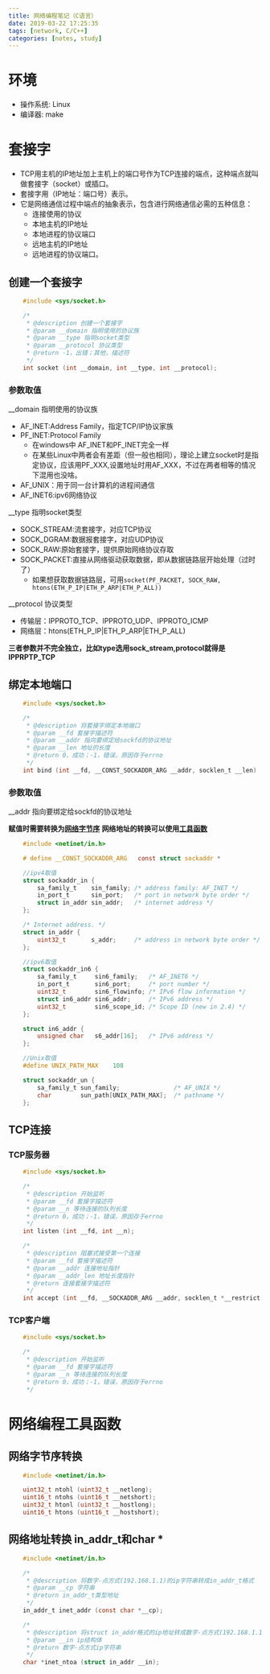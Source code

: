 ```yaml
---
title: 网络编程笔记（C语言）
date: 2019-03-22 17:25:35
tags: [network, C/C++]
categories: [notes, study]
---
```


# 环境

- 操作系统: Linux
- 编译器: make

# 套接字

- TCP用主机的IP地址加上主机上的端口号作为TCP连接的端点，这种端点就叫做套接字（socket）或插口。
- 套接字用（IP地址：端口号）表示。
- 它是网络通信过程中端点的抽象表示，包含进行网络通信必需的五种信息：
  - 连接使用的协议
  - 本地主机的IP地址
  - 本地进程的协议端口
  - 远地主机的IP地址
  - 远地进程的协议端口。

## 创建一个套接字

```C
    #include <sys/socket.h>

    /*
     * @description 创建一个套接字
     * @param __domain 指明使用的协议族
     * @param __type 指明socket类型
     * @param __protocol 协议类型
     * @return -1，出错；其他，描述符
     */
    int socket (int __domain, int __type, int __protocol);
```

### 参数取值

__domain 指明使用的协议族

- AF_INET:Address Family，指定TCP/IP协议家族
- PF_INET:Protocol Family
  - 在windows中 AF_INET和PF_INET完全一样
  - 在某些Linux中两者会有差距（但一般也相同），理论上建立socket时是指定协议，应该用PF_XXX,设置地址时用AF_XXX，不过在两者相等的情况下混用也没啥。
- AF_UNIX：用于同一台计算机的进程间通信
- AF_INET6:ipv6网络协议

__type 指明socket类型

- SOCK_STREAM:流套接字，对应TCP协议
- SOCK_DGRAM:数据报套接字，对应UDP协议
- SOCK_RAW:原始套接字，提供原始网络协议存取
- SOCK_PACKET:直接从网络驱动获取数据，即从数据链路层开始处理（过时了）
  - 如果想获取数据链路层，可用`socket(PF_PACKET, SOCK_RAW, htons(ETH_P_IP|ETH_P_ARP|ETH_P_ALL))`

__protocol 协议类型

- 传输层：IPPROTO_TCP、IPPROTO_UDP、IPPROTO_ICMP
- 网络层：htons(ETH_P_IP|ETH_P_ARP|ETH_P_ALL)

**三者参数并不完全独立，比如type选用sock_stream,protocol就得是IPPRPTP_TCP**

## 绑定本地端口

```C
    #include <sys/socket.h>

    /*
     * @description 将套接字绑定本地端口
     * @param __fd 套接字描述符
     * @param __addr 指向要绑定给sockfd的协议地址
     * @param __len 地址的长度
     * @return 0，成功；-1，错误，原因存于errno
     */
    int bind (int __fd, __CONST_SOCKADDR_ARG __addr, socklen_t __len)
```

### 参数取值

__addr 指向要绑定给sockfd的协议地址

**赋值时需要转换为[网络字节序](#networkByte)**
**网络地址的转换可以使用[工具函数](#networkAddress)**

```C
    #include <netinet/in.h>

    # define __CONST_SOCKADDR_ARG	const struct sockaddr *

    //ipv4取值
    struct sockaddr_in {
        sa_family_t    sin_family; /* address family: AF_INET */
        in_port_t      sin_port;   /* port in network byte order */
        struct in_addr sin_addr;   /* internet address */
    };

    /* Internet address. */
    struct in_addr {
        uint32_t       s_addr;     /* address in network byte order */
    };

    //ipv6取值
    struct sockaddr_in6 {
        sa_family_t     sin6_family;   /* AF_INET6 */
        in_port_t       sin6_port;     /* port number */
        uint32_t        sin6_flowinfo; /* IPv6 flow information */
        struct in6_addr sin6_addr;     /* IPv6 address */
        uint32_t        sin6_scope_id; /* Scope ID (new in 2.4) */
    };

    struct in6_addr {
        unsigned char   s6_addr[16];   /* IPv6 address */
    };

    //Unix取值
    #define UNIX_PATH_MAX    108

    struct sockaddr_un {
        sa_family_t sun_family;               /* AF_UNIX */
        char        sun_path[UNIX_PATH_MAX];  /* pathname */
    };
```

## TCP连接

### TCP服务器

```C
    #include <sys/socket.h>

    /*
     * @description 开始监听
     * @param __fd 套接字描述符
     * @param __n 等待连接的队列长度
     * @return 0，成功；-1，错误，原因存于errno
     */
    int listen (int __fd, int __n);

    /*
     * @description 阻塞式接受第一个连接
     * @param __fd 套接字描述符
     * @param __addr 连接地址指针
     * @param __addr_len 地址长度指针
     * @return 连接套接字描述符
     */
    int accept (int __fd, __SOCKADDR_ARG __addr, socklen_t *__restrict __addr_len);
```

### TCP客户端

```C
    #include <sys/socket.h>

    /*
     * @description 开始监听
     * @param __fd 套接字描述符
     * @param __n 等待连接的队列长度
     * @return 0，成功；-1，错误，原因存于errno
     */

```

# 网络编程工具函数

## <span id = "networkByte">网络字节序转换</span>

```C
    #include <netinet/in.h>

    uint32_t ntohl (uint32_t __netlong);
    uint16_t ntohs (uint16_t __netshort);
    uint32_t htonl (uint32_t __hostlong);
    uint16_t htons (uint16_t __hostshort);
```

## <span id = "networkAddress">网络地址转换 in_addr_t和char *</span>

```C
    #include <netinet/in.h>

    /*
     * @description 将数字-点方式(192.168.1.1)的ip字符串转成in_addr_t格式
     * @param __cp 字符串
     * @return in_addr_t类型地址
     */
    in_addr_t inet_addr (const char *__cp);

    /*
     * @description 将struct in_addr格式的ip地址转成数字-点方式(192.168.1.1)
     * @param __in ip结构体
     * @return 数字-点方式ip字符串
     */
    char *inet_ntoa (struct in_addr __in);
```
